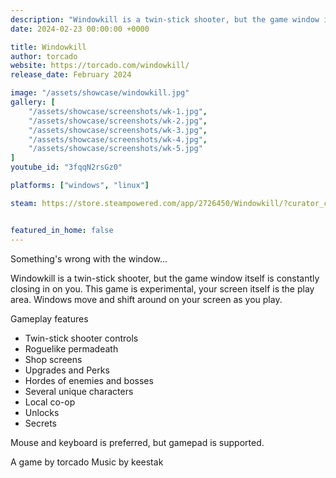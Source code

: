 ```yaml
---
description: "Windowkill is a twin-stick shooter, but the game window itself is constantly closing in on you. Shoot the window edges to push it around your screen as you fight and dodge enemies and bosses in their own windows. "
date: 2024-02-23 00:00:00 +0000

title: Windowkill
author: torcado
website: https://torcado.com/windowkill/
release_date: February 2024

image: "/assets/showcase/windowkill.jpg"
gallery: [
	"/assets/showcase/screenshots/wk-1.jpg",
	"/assets/showcase/screenshots/wk-2.jpg",
	"/assets/showcase/screenshots/wk-3.jpg",
	"/assets/showcase/screenshots/wk-4.jpg",
	"/assets/showcase/screenshots/wk-5.jpg"
]
youtube_id: "3fqqN2rsGz0"

platforms: ["windows", "linux"]

steam: https://store.steampowered.com/app/2726450/Windowkill/?curator_clanid=41324400


featured_in_home: false
---
```


Something's wrong with the window...

Windowkill is a twin-stick shooter, but the game window itself is constantly closing in on you.
This game is experimental, your screen itself is the play area. Windows move and shift around on your screen as you play.

Gameplay features
- Twin-stick shooter controls
- Roguelike permadeath
- Shop screens
- Upgrades and Perks
- Hordes of enemies and bosses
- Several unique characters
- Local co-op
- Unlocks
- Secrets

Mouse and keyboard is preferred, but gamepad is supported.

A game by torcado
Music by keestak 

